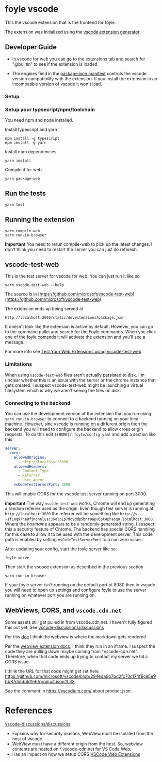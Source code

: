# foyle vscode 

This the vscode extension that is the frontend for foyle.

The extension was initialized using the [vscode extension generator](https://code.visualstudio.com/api/get-started/your-first-extension).

## Developer Guide

* In vscode for web you can go to the extensions tab and search for "@builtin" to see if the extension is loaded

* The engines field in the [package.json manifest](https://code.visualstudio.com/api/references/extension-manifest) 
  controls the vscode version compatibility with the extension. If you install the extension in an incompatible
  version of vscode it won't load.

### Setup

### Setup your typsecript/npm/toolchain

You need npm and node installed. 

Install typescript and yarn

```
npm install -g typescript
npm install -g yarn
```

Install npm dependencies

```
yarn install
```

Compile it for web

```
yarn package-web
```

## Run the tests

```
yarn test
```

## Running the extension

```
yarn compile-web
yarn run-in-browser
```

**Important** You need to rerun compile-web to pick up the latest changes. I don't think you need to restart the server
you can just do referesh.

## vscode-test-web

This is the test server for vscode for web. You can just run it like so


```
yarn vscode-test-web --help
```

The source is in [https://github.com/microsoft/vscode-test-web](https://github.com/microsoft/vscode-test-web)

The extension ends up being served at

```
http://localhost:3000/static/devextensions/package.json
```

It doesn't look like the extension is active by default. However, you can go to the command pallet and search
for the Foyle commands. When you click one of the foyle comands it will activate the extension and you'll see a
message.

For more info see [Test Your Web Extensions using vscode-test-web](https://code.visualstudio.com/api/extension-guides/web-extensions#test-your-web-extension-in-a-browser-using-vscodetestweb)

### Limitations

When using `vscode-test-web` files aren't actually persisted to disk. I'm unclear whether this is an issue with the
server or the chrome instance that gets created. I suspect vscode-test-web might be launching a virtual filesystem
which is why we aren't seeing the files on disk.


### Connecting to the backend

You can use the development version of the extension that you run using `yarn run-in-browser` to connect to 
a backend running on your local machine. However, sine vscode is running on a different origin then the backend
you will need to configure the backend to allow cross origin requests. To do this edit `${HOME}/.foyle/config.yaml`
and add a section like this:

```yaml
server:
  cors:
    allowedOrigins: 
      - http://localhost:8080
    allowedHeaders:
      - Content-Type
      - Referrer
      - User-Agent
    vsCodeTestServerPort: 3000
```

This will enable CORS for the vscode test server running on port 3000. 

**important** The way `vscode-test-web` works, Chrome will end up generating a random referrer used as the origin.
Even though test server is running at `http://localhost:3000` the referrer will be something like 
`http://v--1f1nq97ha8fjnonnlusc36olp1p7do9ddp5bnr0apu6pt4phaoq0.localhost:3000`. Where the *hostname* appears to be
a randomly generated string. I suspect this a security feature of Chrome. The backend has special CORS handling
for this case to allow it to be used with the development server. This code path is enabled by setting 
`vsCodeTestServerPort` to a non zero value..

After updating your config, start the foyle server like so:

```
foyle serve
```

Then start the vscode extension as described in the previous section

```
yarn run-in-browser
```

If your foyle server isn't running on the default port of 8080 then in vscode you will need to open up settings
and configure foyle to use the server running on whatever port you are running on.

## WebViews, CORS, and `vscode.cdn.net`

Some assets still get pulled in from vscode.cdn.net. I haven't fully figured this out yet.
See [vscode-discussions/discussions](https://github.com/microsoft/vscode-discussions/discussions/985)

Per this [doc](https://code.visualstudio.com/api/extension-capabilities/extending-workbench#webview) I think the webview is where the markdown gets rendered

Per the  [webview extension docs](https://code.visualstudio.com/api/extension-guides/webview); I think they run in an iframe. I suspect the code they are pulling down maybe coming from "vscode-cdn.net". Therefore, when that code ends up trying to contact my server we hit a CORS issue.

I think the URL for that code might get set here
https://github.com/microsoft/vscode/blob/294eda9b7bd2fc70c174f9ce5e9bb87db5b4d1e6/product.json#L33

See the comment in https://vscodium.com/ about product.json.

# References

[vscode-discussions/discussions](https://github.com/microsoft/vscode-discussions/discussions/985)
  * Explains why for security reasons, WebView must be isolated from the host of vscode. 
  * WebView must have a different origin from the host. So, webview contents are hosted on *.vscode-cdn.net for VS Code Web.
  * Has an impact on how we setup CORS 
[VSCode Web Extensions](https://code.visualstudio.com/api/extension-guides/web-extensions)
